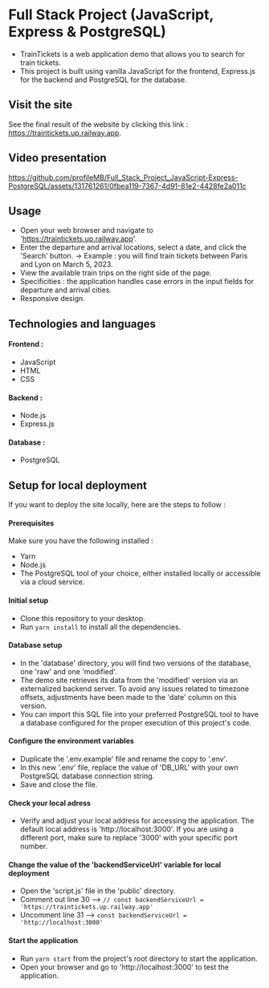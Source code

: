 # Full Stack Project (JavaScript, Express & PostgreSQL)
- TrainTickets is a web application demo that allows you to search for train tickets.
- This project is built using vanilla JavaScript for the frontend, Express.js for the backend and PostgreSQL for the database.

## Visit the site
See the final result of the website by clicking this link : https://traintickets.up.railway.app.

## Video presentation


https://github.com/profileMB/Full_Stack_Project_JavaScript-Express-PostgreSQL/assets/131761261/0fbea119-7367-4d91-81e2-4428fe2a011c



## Usage
- Open your web browser and navigate to 'https://traintickets.up.railway.app'.
- Enter the departure and arrival locations, select a date, and click the 'Search' button.
    → Example : you will find train tickets between Paris and Lyon on March 5, 2023.
- View the available train trips on the right side of the page.
- Specificities : the application handles case errors in the input fields for departure and arrival cities.
- Responsive design.


## Technologies and languages
#### Frontend :
- JavaScript
- HTML
- CSS

#### Backend :
- Node.js
- Express.js

#### Database :
- PostgreSQL



## Setup for local deployment
If you want to deploy the site locally, here are the steps to follow :

#### Prerequisites
Make sure you have the following installed :
- Yarn
- Node.js
- The PostgreSQL tool of your choice, either installed locally or accessible via a cloud service.

#### Initial setup
- Clone this repository to your desktop.
- Run `yarn install` to install all the dependencies.

#### Database setup
- In the 'database' directory, you will find two versions of the database, one 'raw' and one 'modified'.
- The demo site retrieves its data from the 'modified' version via an externalized backend server. To avoid any issues related to timezone offsets, adjustments have been made to the 'date' column on this version.
- You can import this SQL file into your preferred PostgreSQL tool to have a database configured for the proper execution of this project's code.

#### Configure the environment variables
- Duplicate the '.env.example' file and rename the copy to '.env'.
- In this new '.env' file, replace the value of 'DB_URL' with your own PostgreSQL database connection string.
- Save and close the file.

#### Check your local adress
- Verify and adjust your local address for accessing the application. The default local address is 'http://localhost:3000'. If you are using a different port, make sure to replace '3000' with your specific port number.

#### Change the value of the 'backendServiceUrl' variable for local deployment
- Open the 'script.js' file in the 'public' directory.
- Comment out line 30 --> `// const backendServiceUrl = 'https://traintickets.up.railway.app'`
- Uncomment line 31 --> `const backendServiceUrl = 'http://localhost:3000'`

#### Start the application
- Run `yarn start` from the project's root directory to start the application.
- Open your browser and go to 'http://localhost:3000' to test the application.
